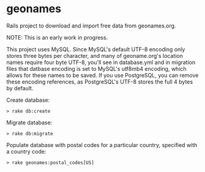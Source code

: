 geonames
========

Rails project to download and import free data from geonames.org.

NOTE: This is an early work in progress. 

This project uses MySQL. Since MySQL's default UTF-8 encoding only stores three bytes per character, and many of geoname.org's location names require four byte UTF-8, you'll see in database.yml and in migration files that datbase encoding is set to MySQL's utf8mb4 encoding, which allows for these names to be saved. If you use PostgreSQL, you can remove these encoding references, as PostgreSQL's UTF-8 stores the full 4 bytes by default.

Create database:

    > rake db:create

Migrate database:

    > rake db:migrate

Populate database with postal codes for a particular country, specified with a country code:

    > rake geonames:postal_codes[US]

